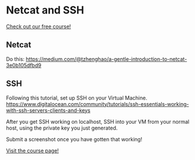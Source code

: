 # Netcat and SSH

[Check out our free course!](https://academy.hoppersroppers.org/mod/page/view.php?id=971)

## Netcat 

Do this: <https://medium.com/@tzhenghao/a-gentle-introduction-to-netcat-3e0b105dfbd9>

## SSH

Following this tutorial, set up SSH on your Virtual Machine. <https://www.digitalocean.com/community/tutorials/ssh-essentials-working-with-ssh-servers-clients-and-keys>

After you get SSH working on localhost, SSH into your VM from your normal host, using the private key you just generated. 

Submit a screenshot once you have gotten that working!



[Visit the course page!](https://academy.hoppersroppers.org/mod/assign/view.php?id=971)
 
